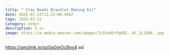```yaml
---
title: " Clay Beads Bracelet Making Kit"
date: 2025-07-22T11:21:00.946Z
tags: 2025-07-22
Category: other
description: 5.xx
image: https://m.media-amazon.com/images/I/91nAVrPg0DL._AC_SL1500_.jpg
---
```

https://amzlink.to/az0aGieOcBnx4 ad